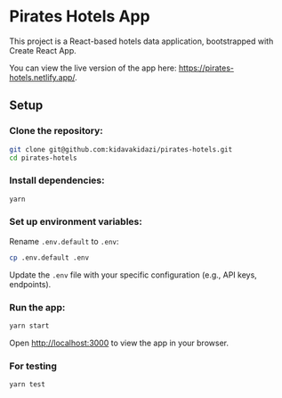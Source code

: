# Pirates Hotels App

This project is a React-based hotels data application, bootstrapped with Create React App.

You can view the live version of the app here: https://pirates-hotels.netlify.app/.

## Setup

### Clone the repository:
```bash
git clone git@github.com:kidavakidazi/pirates-hotels.git
cd pirates-hotels
```

### Install dependencies:
```bash
yarn
```

### Set up environment variables:
Rename `.env.default` to `.env`:
```bash
cp .env.default .env
```
Update the `.env` file with your specific configuration (e.g., API keys, endpoints).

### Run the app:
```bash
yarn start
```
Open [http://localhost:3000](http://localhost:3000) to view the app in your browser.

### For testing
```bash
yarn test
```